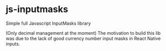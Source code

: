 # js-inputmasks

Simple full Javascript InputMasks library

(Only decimal management at the moment)
The motivation to build this lib was due to the lack of good currency number input masks in React Native inputs.
